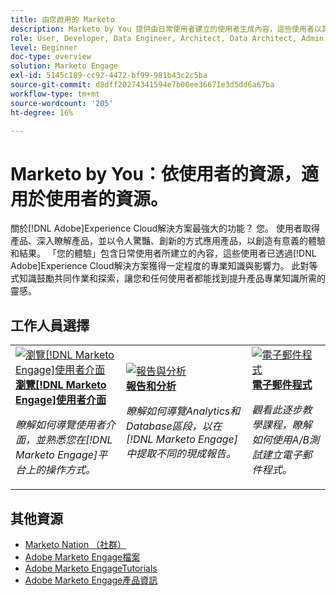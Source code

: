 ```yaml
---
title: 由您啟用的 Marketo
description: Marketo by You 提供由日常使用者建立的使用者生成內容，這些使用者以其具備的 Adobe Marketo 知識取得專業等級和影響力。
role: User, Developer, Data Engineer, Architect, Data Architect, Admin, Leader
level: Beginner
doc-type: overview
solution: Marketo Engage
exl-id: 5145c189-cc92-4472-bf99-981b43c2c5ba
source-git-commit: d8dff20274341594e7b00ee36671e3d5dd6a67ba
workflow-type: tm+mt
source-wordcount: '205'
ht-degree: 16%

---
```


# Marketo by You：依使用者的資源，適用於使用者的資源。

關於[!DNL Adobe]Experience Cloud解決方案最強大的功能？ 您。 使用者取得產品、深入瞭解產品，並以令人驚豔、創新的方式應用產品，以創造有意義的體驗和結果。 「您的體驗」包含日常使用者所建立的內容，這些使用者已透過[!DNL Adobe]Experience Cloud解決方案獲得一定程度的專業知識與影響力。 此對等式知識鼓勵共同作業和探索，讓您和任何使用者都能找到提升產品專業知識所需的靈感。

<div id="recs-overview-body-1"></div>
<div id="recs-overview-body-2"></div>
<div id="recs-overview-body-3"></div>
<div id="recs-overview-body-4"></div>
<div id="recs-overview-body-5"></div>
<div id="recs-overview-body-6"></div>

<div id="staff-picks-section">

## 工作人員選擇

<table>
<tr>
  <td>
    <a href="/help/marketo/fundamentals/ui-navigation.md">
      <img alt="瀏覽[!DNL Marketo Engage]使用者介面" src="https://video.tv.adobe.com/v/3450437?format=jpeg&captions=chi_hant" />
    </a>
    <div>
      <a href="/help/marketo/fundamentals/ui-navigation.md">
    <strong>瀏覽[!DNL Marketo Engage]使用者介面</strong>
    </a>
    </div>
    <p>
    <em>瞭解如何導覽使用者介面，並熟悉您在[!DNL Marketo Engage]平台上的操作方式。</em>
    <p>
  </td>
  <td>
    <a href="/help/marketo/reporting/reporting-and-analytics.md">
      <img alt="報告與分析" src="https://video.tv.adobe.com/v/3446431?format=jpeg&captions=chi_hant" />
    </a>
    <div>
      <a href="/help/marketo/reporting/reporting-and-analytics.md">
    <strong>報告和分析</strong>
    </a>
    </div>
    <p>
    <em>瞭解如何導覽Analytics和Database區段，以在[!DNL Marketo Engage]中提取不同的現成報告。</em>
    <p>
  </td>
  <td>
    <a href="/help/marketo/programs/email-programs.md">
      <img alt="電子郵件程式" src="https://video.tv.adobe.com/v/3453378?format=jpeg&captions=chi_hant" />
    </a>
    <div>
      <a href="/help/marketo/programs/email-programs.md">
    <strong>電子郵件程式</strong>
    </a>
    </div>
    <p>
    <em>觀看此逐步教學課程，瞭解如何使用A/B測試建立電子郵件程式。</em>
    <p>
  </td>
</tr>
</table>

</div>

## 其他資源

* [Marketo Nation （社群）](https://nation.marketo.com/)
* [Adobe Marketo Engage檔案](https://experienceleague.adobe.com/docs/marketo-engage.html?lang=zh-Hant)
* [Adobe Marketo EngageTutorials](https://experienceleague.adobe.com/docs/marketo-learn/tutorials/overview.html?lang=zh-Hant)
* [Adobe Marketo Engage產品資訊](https://business.adobe.com/products/marketo/adobe-marketo.html)
